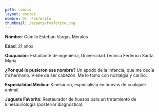 ```yaml
---
path: camilo
layout: doctor
nombre: Dr. Fósforito
thumbnail: /assets/fosforito.png
---
```

**Nombre**: Camilo Esteban Vargas Morales

**Edad**: 21 años

**Ocupación**: Estudiante de ingeniería, Universidad Técnica Federico Santa María

**¿Por qué le pusieron ese nombre?** Un apodo de la infancia, que me decía mi hermano. Viene de ser cabezón. Me lo tomo con nostalgia y cariño.

**Especialidad Médica**: Kinesaurio, especialista en huevos de cualquier animal.

**Juguete Favorito**: Restaurador de huesos para un tratamiento de kinesauriología (posterior diagnóstico)

